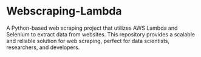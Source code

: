 # Webscraping-Lambda
A Python-based web scraping project that utilizes AWS Lambda and Selenium to extract data from websites. This repository provides a scalable and reliable solution for web scraping, perfect for data scientists, researchers, and developers.
